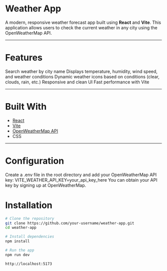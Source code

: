 # Weather App

A modern, responsive weather forecast app built using **React** and **Vite**. This application allows users to check the current weather in any city using the OpenWeatherMap API.

---

# Features

 Search weather by city name
 Displays temperature, humidity, wind speed, and weather conditions
 Dynamic weather icons based on conditions (clear, clouds, rain, etc.)
 Responsive and clean UI
 Fast performance with Vite

---

# Built With

- [React](https://reactjs.org/)
- [Vite](https://vitejs.dev/)
- [OpenWeatherMap API](https://openweathermap.org/api)
- CSS

---

# Configuration
Create a .env file in the root directory and add your OpenWeatherMap API key:
VITE_WEATHER_API_KEY=your_api_key_here
You can obtain your API key by signing up at OpenWeatherMap.

# Installation

```bash
# Clone the repository
git clone https://github.com/your-username/weather-app.git
cd weather-app

# Install dependencies
npm install

# Run the app
npm run dev

http://localhost:5173


